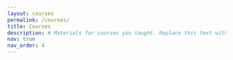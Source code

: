 ```yaml
---
layout: courses
permalink: /courses/
title: Courses
description: # Materials for courses you taught. Replace this text with your description.
nav: true
nav_order: 4
---
```



